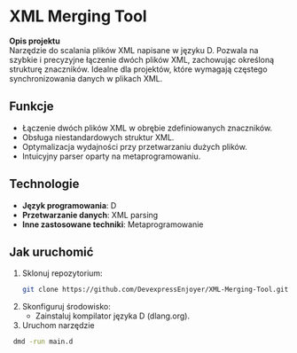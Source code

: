 # XML Merging Tool

**Opis projektu**  
Narzędzie do scalania plików XML napisane w języku D. Pozwala na szybkie i precyzyjne łączenie dwóch plików XML, zachowując określoną strukturę znaczników. Idealne dla projektów, które wymagają częstego synchronizowania danych w plikach XML.

## Funkcje
- Łączenie dwóch plików XML w obrębie zdefiniowanych znaczników.
- Obsługa niestandardowych struktur XML.
- Optymalizacja wydajności przy przetwarzaniu dużych plików.
- Intuicyjny parser oparty na metaprogramowaniu.

## Technologie
- **Język programowania**: D
- **Przetwarzanie danych**: XML parsing
- **Inne zastosowane techniki**: Metaprogramowanie

## Jak uruchomić
1. Sklonuj repozytorium:
   ```bash
   git clone https://github.com/DevexpressEnjoyer/XML-Merging-Tool.git
2. Skonfiguruj środowisko:
   - Zainstaluj kompilator języka D (dlang.org).
3. Uruchom narzędzie
  ```bash
   dmd -run main.d
